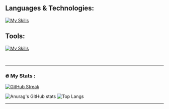 
## Languages & Technologies:

[![My Skills](https://skillicons.dev/icons?i=html,css,js,ts,py,materialui,tailwind,bootstrap,sass,mongodb,nodejs,express,react,nextjs,prisma)](https://skillicons.dev)

## Tools:
[![My Skills](https://skillicons.dev/icons?i=git,github,postman,vite,vscode,idea,atom,bash,figma)](https://skillicons.dev)

<br>

---
### :fire: My Stats :

[![GitHub Streak](https://streak-stats.demolab.com?user=YevheniiaSimaka&theme=gotham&hide_border=true)](https://git.io/streak-stats) 


![Anurag's GitHub stats](https://github-readme-stats.vercel.app/api?username=YevheniiaSimaka&show_icons=true&theme=gotham&hide_border=true&rank_icon=github) ![Top Langs](https://github-readme-stats.vercel.app/api/top-langs/?username=YevheniiaSimaka&layout=compact&theme=gotham&hide_border=true)



---
